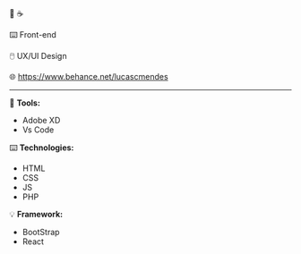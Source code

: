 :battery: :coffee:

:keyboard: Front-end

:computer_mouse: UX/UI Design 

:globe_with_meridians: https://www.behance.net/lucascmendes

------------------------------------------------------------

:wrench: <b>Tools:</b>
- Adobe XD
- Vs Code

:keyboard: <b>Technologies:</b>
- HTML
- CSS
- JS
- PHP

:bulb: <b>Framework:</b>
- BootStrap
- React


<!--
**LucasUnlimited/LucasUnlimited** is a ✨ _special_ ✨ repository because its `README.md` (this file) appears on your GitHub profile.

Here are some ideas to get you started:

- 🔭 I’m currently working on ...
- 🌱 I’m currently learning ...
- 👯 I’m looking to collaborate on ...
- 🤔 I’m looking for help with ...
- 💬 Ask me about ...
- 📫 How to reach me: ...
- 😄 Pronouns: ...
- ⚡ Fun fact: ...
-->
